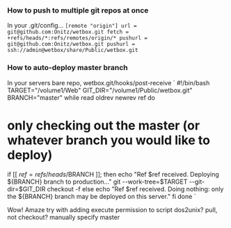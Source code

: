 ### How to push to multiple git repos at once ###

In your .git/config...
`
[remote "origin"]
  url = git@github.com:Onitz/wetbox.git
  fetch = +refs/heads/*:refs/remotes/origin/*
  pushurl = git@github.com:Onitz/wetbox.git
  pushurl = ssh://admin@wetbox/share/Public/wetbox.git
`

### How to auto-deploy master branch ###
In your servers bare repo, wetbox.git/hooks/post-receive 
`
#!/bin/bash
TARGET="/volume1/Web"
GIT_DIR="/volume1/Public/wetbox.git"
BRANCH="master"
while read oldrev newrev ref
do
  # only checking out the master (or whatever branch you would like to deploy)
  if [[ $ref = refs/heads/$BRANCH ]];
  then
    echo "Ref $ref received. Deploying ${BRANCH} branch to production..."
    git --work-tree=$TARGET --git-dir=$GIT_DIR checkout -f
  else
    echo "Ref $ref received. Doing nothing: only the ${BRANCH} branch may be deployed on this server."
  fi
done
`

Wow! Amaze 
try with adding execute permission to script
dos2unix?
pull, not checkout?
manually specify master
